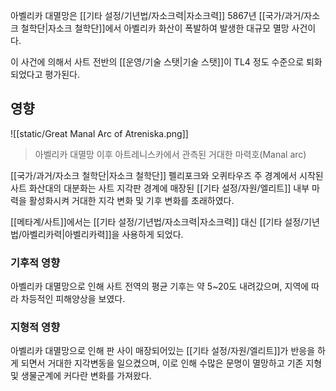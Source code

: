 아벨리카 대멸망은 [[기타 설정/기년법/자소크력|자소크력]] 5867년 [[국가/과거/자소크 철학단|자소크 철학단]]에서 아벨리카 화산이 폭발하여 발생한 대규모 멸망 사건이다.

이 사건에 의해서 사트 전반의 [[운영/기술 스탯|기술 스탯]]이 TL4 정도 수준으로 퇴화되었다고 평가된다.

## 영향

![[static/Great Manal Arc of Atreniska.png]]
> 아벨리카 대멸망 이후 아트레니스카에서 관측된 거대한 마력호(Manal arc)

[[국가/과거/자소크 철학단|자소크 철학단]] 펠리포크와 오퀴타우즈 주 경계에서 시작된 사트 화산대의 대분화는 사트 지각판 경계에 매장된 [[기타 설정/자원/엘리트]] 내부 마력을 활성화시켜 거대한 지각 변화 및 기후 변화를 초래하였다.

[[메타계/사트]]에서는 [[기타 설정/기년법/자소크력|자소크력]] 대신 [[기타 설정/기년법/아벨리카력|아벨리카력]]을 사용하게 되었다.

### 기후적 영향

아벨리카 대멸망으로 인해 사트 전역의 평균 기후는 약 5~20도 내려갔으며, 지역에 따라 차등적인 피해양상을 보였다.
### 지형적 영향

아벨리카 대멸망으로 인해 판 사이 매장되어있는 [[기타 설정/자원/엘리트]]가 반응을 하게 되면서 거대한 지각변동을 일으켰으며, 이로 인해 수많은 문명이 멸망하고 기존 지형 및 생물군계에 커다란 변화를 가져왔다.
